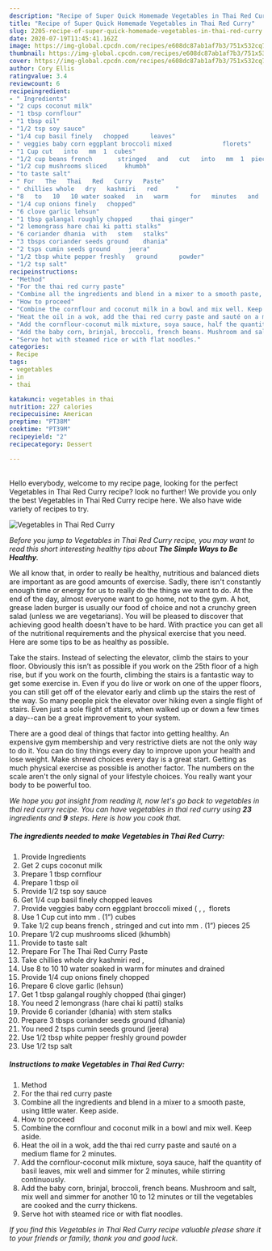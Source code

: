 ```yaml
---
description: "Recipe of Super Quick Homemade Vegetables in Thai Red Curry"
title: "Recipe of Super Quick Homemade Vegetables in Thai Red Curry"
slug: 2205-recipe-of-super-quick-homemade-vegetables-in-thai-red-curry
date: 2020-07-19T11:45:41.162Z
image: https://img-global.cpcdn.com/recipes/e608dc87ab1af7b3/751x532cq70/vegetables-in-thai-red-curry-recipe-main-photo.jpg
thumbnail: https://img-global.cpcdn.com/recipes/e608dc87ab1af7b3/751x532cq70/vegetables-in-thai-red-curry-recipe-main-photo.jpg
cover: https://img-global.cpcdn.com/recipes/e608dc87ab1af7b3/751x532cq70/vegetables-in-thai-red-curry-recipe-main-photo.jpg
author: Cory Ellis
ratingvalue: 3.4
reviewcount: 6
recipeingredient:
- " Ingredients"
- "2 cups coconut milk"
- "1 tbsp cornflour"
- "1 tbsp oil"
- "1/2 tsp soy sauce"
- "1/4 cup basil finely   chopped      leaves"
- " veggies baby corn eggplant broccoli mixed              florets"
- "1 Cup cut   into   mm  1  cubes"
- "1/2 cup beans french       stringed   and   cut   into   mm  1  pieces    25"
- "1/2 cup mushrooms sliced     khumbh"
- "to taste salt"
- " For   The   Thai   Red   Curry   Paste"
- " chillies whole   dry   kashmiri   red     "
- "8   to   10   10 water soaked   in   warm      for   minutes   and   drained"
- "1/4 cup onions finely   chopped"
- "6 clove garlic lehsun"
- "1 tbsp galangal roughly chopped     thai ginger"
- "2 lemongrass hare chai ki patti stalks"
- "6 coriander dhania  with   stem   stalks"
- "3 tbsps coriander seeds ground    dhania"
- "2 tsps cumin seeds ground     jeera"
- "1/2 tbsp white pepper freshly   ground      powder"
- "1/2 tsp salt"
recipeinstructions:
- "Method"
- "For the thai red curry paste"
- "Combine all the ingredients and blend in a mixer to a smooth paste, using little water. Keep aside."
- "How to proceed"
- "Combine the cornflour and coconut milk in a bowl and mix well. Keep aside."
- "Heat the oil in a wok, add the thai red curry paste and sauté on a medium flame for 2 minutes."
- "Add the cornflour-coconut milk mixture, soya sauce, half the quantity of basil leaves, mix well and simmer for 2 minutes, while stirring continuously."
- "Add the baby corn, brinjal, broccoli, french beans. Mushroom and salt, mix well and simmer for another 10 to 12 minutes or till the vegetables are cooked and the curry thickens."
- "Serve hot with steamed rice or with flat noodles."
categories:
- Recipe
tags:
- vegetables
- in
- thai

katakunci: vegetables in thai 
nutrition: 227 calories
recipecuisine: American
preptime: "PT38M"
cooktime: "PT39M"
recipeyield: "2"
recipecategory: Dessert

---
```

<br>
Hello everybody, welcome to my recipe page, looking for the perfect Vegetables in Thai Red Curry recipe? look no further! We provide you only the best Vegetables in Thai Red Curry recipe here. We also have wide variety of recipes to try.
<br>


![Vegetables in Thai Red Curry](https://img-global.cpcdn.com/recipes/e608dc87ab1af7b3/751x532cq70/vegetables-in-thai-red-curry-recipe-main-photo.jpg)

<i>Before you jump to Vegetables in Thai Red Curry recipe, you may want to read this short interesting healthy tips about <strong>The Simple Ways to Be Healthy</strong>.</i>

We all know that, in order to really be healthy, nutritious and balanced diets are important as are good amounts of exercise. Sadly, there isn't constantly enough time or energy for us to really do the things we want to do. At the end of the day, almost everyone want to go home, not to the gym. A hot, grease laden burger is usually our food of choice and not a crunchy green salad (unless we are vegetarians). You will be pleased to discover that achieving good health doesn't have to be hard. With practice you can get all of the nutritional requirements and the physical exercise that you need. Here are some tips to be as healthy as possible.

Take the stairs. Instead of selecting the elevator, climb the stairs to your floor. Obviously this isn’t as possible if you work on the 25th floor of a high rise, but if you work on the fourth, climbing the stairs is a fantastic way to get some exercise in. Even if you do live or work on one of the upper floors, you can still get off of the elevator early and climb up the stairs the rest of the way. So many people pick the elevator over hiking even a single flight of stairs. Even just a sole flight of stairs, when walked up or down a few times a day--can be a great improvement to your system. 

There are a good deal of things that factor into getting healthy. An expensive gym membership and very restrictive diets are not the only way to do it. You can do tiny things every day to improve upon your health and lose weight. Make shrewd choices every day is a great start. Getting as much physical exercise as possible is another factor. The numbers on the scale aren't the only signal of your lifestyle choices. You really want your body to be powerful too. 


<i>We hope you got insight from reading it, now let's go back to vegetables in thai red curry recipe. You can have vegetables in thai red curry using <strong>23</strong> ingredients and <strong>9</strong> steps. Here is how you cook that.
</i>

##### The ingredients needed to make Vegetables in Thai Red Curry:

1. Provide  Ingredients
1. Get 2 cups coconut milk
1. Prepare 1 tbsp cornflour
1. Prepare 1 tbsp oil
1. Provide 1/2 tsp soy sauce
1. Get 1/4 cup basil finely   chopped      leaves
1. Provide  veggies baby corn eggplant broccoli mixed     (  ,  ,     florets
1. Use 1 Cup cut   into   mm . (1”)  cubes
1. Take 1/2 cup beans french     ,  stringed   and   cut   into   mm . (1”)  pieces    25
1. Prepare 1/2 cup mushrooms sliced     (khumbh)
1. Provide to taste salt
1. Prepare  For   The   Thai   Red   Curry   Paste
1. Take  chillies whole   dry   kashmiri   red     ,
1. Use 8   to   10   10 water soaked   in   warm      for   minutes   and   drained
1. Provide 1/4 cup onions finely   chopped
1. Prepare 6 clove garlic (lehsun)
1. Get 1 tbsp galangal roughly chopped     (thai ginger)
1. You need 2 lemongrass (hare chai ki patti) stalks
1. Provide 6 coriander (dhania)  with   stem   stalks
1. Prepare 3 tbsps coriander seeds ground    (dhania)
1. You need 2 tsps cumin seeds ground     (jeera)
1. Use 1/2 tbsp white pepper freshly   ground      powder
1. Use 1/2 tsp salt


##### Instructions to make Vegetables in Thai Red Curry:

1. Method
1. For the thai red curry paste
1. Combine all the ingredients and blend in a mixer to a smooth paste, using little water. Keep aside.
1. How to proceed
1. Combine the cornflour and coconut milk in a bowl and mix well. Keep aside.
1. Heat the oil in a wok, add the thai red curry paste and sauté on a medium flame for 2 minutes.
1. Add the cornflour-coconut milk mixture, soya sauce, half the quantity of basil leaves, mix well and simmer for 2 minutes, while stirring continuously.
1. Add the baby corn, brinjal, broccoli, french beans. Mushroom and salt, mix well and simmer for another 10 to 12 minutes or till the vegetables are cooked and the curry thickens.
1. Serve hot with steamed rice or with flat noodles.


<i>If you find this Vegetables in Thai Red Curry recipe valuable please share it to your friends or family, thank you and good luck.</i>
